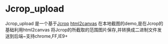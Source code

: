 Jcrop_upload
============

Jcrop_upload 是一个基于[Jcrop](http://deepliquid.com/projects/Jcrop/demos.php)
[html2canvas](http://html2canvas.hertzen.com/) 在本地截图的demo,是在Jcrop的基础利用html2canvas 
将Jcrop的所截取的范围图片保存,并转换成二进制文件发送到后端~支持chrome,FF,IE9+

